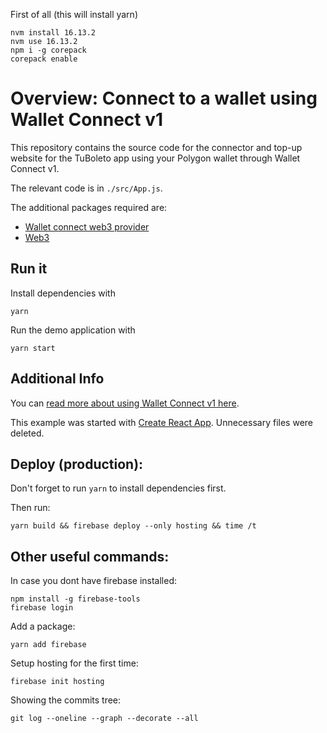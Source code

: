 First of all (this will install yarn)

```
nvm install 16.13.2
nvm use 16.13.2
npm i -g corepack
corepack enable
```

# Overview: Connect to a wallet using Wallet Connect v1

This repository contains the source code for the connector and top-up website for the TuBoleto app using your Polygon wallet through Wallet Connect v1.

The relevant code is in `./src/App.js`.

The additional packages required are:

- [Wallet connect web3 provider](https://docs.walletconnect.com/1.0/quick-start/dapps/web3-provider)
- [Web3](https://www.npmjs.com/package/web3)


## Run it

Install dependencies with

```shell
yarn
```

Run the demo application with

```shell
yarn start
```

## Additional Info

You can [read more about using Wallet Connect v1 here](https://docs.walletconnect.com/1.0/).

This example was started with [Create React App](https://reactjs.org/docs/create-a-new-react-app.html). Unnecessary files were deleted.

## Deploy (production):

Don't forget to run `yarn` to install dependencies first.

Then run:
```
yarn build && firebase deploy --only hosting && time /t
```

## Other useful commands:


In case you dont have firebase installed:

```
npm install -g firebase-tools
firebase login
```

Add a package:
```
yarn add firebase
```

Setup hosting for the first time:
```
firebase init hosting
```

Showing the commits tree:
```
git log --oneline --graph --decorate --all
```

